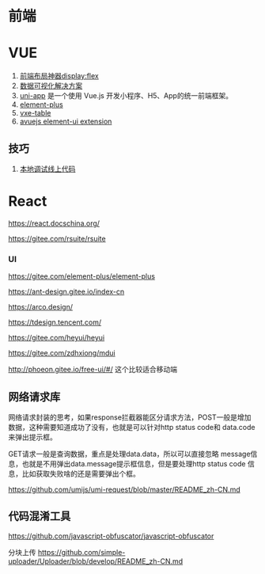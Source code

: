 前端
===

# VUE

1. [前端布局神器display:flex](https://www.cnblogs.com/qingchunshiguang/p/8011103.html)
1. [数据可视化解决方案](https://antv.gitee.io/zh)
1. [uni-app](https://gitee.com/dcloud/uni-app) 是一个使用 Vue.js 开发小程序、H5、App的统一前端框架。
1. [element-plus](https://gitee.com/element-plus/element-plus)
1. [vxe-table](https://gitee.com/xuliangzhan_admin/vxe-table)
1. [avuejs  element-ui extension](https://avuejs.com/)
## 技巧
1. [本地调试线上代码](https://tech.youzan.chttps://ant-design.gitee.io/index-cnom/zan-proxy/)


# React


https://react.docschina.org/

https://gitee.com/rsuite/rsuite


### UI

https://gitee.com/element-plus/element-plus

https://ant-design.gitee.io/index-cn

https://arco.design/

https://tdesign.tencent.com/

https://gitee.com/heyui/heyui

https://gitee.com/zdhxiong/mdui

http://phoeon.gitee.io/free-ui/#/   这个比较适合移动端

## 网络请求库

网络请求封装的思考，如果response拦截器能区分请求方法，POST一般是增加数据，这种需要知道成功了没有，也就是可以针对http status code和 data.code来弹出提示框。

GET请求一般是查询数据，重点是处理data.data，所以可以直接忽略 message信息，也就是不用弹出data.message提示框信息，但是要处理http status code 信息，比如获取失败啥的还是需要弹出个框。

https://github.com/umijs/umi-request/blob/master/README_zh-CN.md


## 代码混淆工具

https://github.com/javascript-obfuscator/javascript-obfuscator



分块上传
https://github.com/simple-uploader/Uploader/blob/develop/README_zh-CN.md

